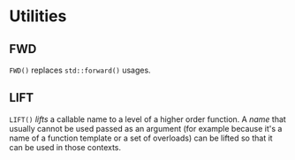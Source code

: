 # Utilities

## FWD

`FWD()` replaces `std::forward()` usages.

## LIFT

`LIFT()` *lifts* a callable name to a level of a higher order function. A *name* that usually cannot be used passed as an argument (for example because it's a name of a function template or a set of overloads) can be lifted so that it can be used in those contexts.
